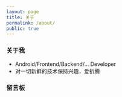 ```yaml
---
layout: page
title: 关于
permalink: /about/
public: true
---
```

### 关于我

* Android/Frontend/Backend/... Developer
* 对一切新鲜的技术保持兴趣，爱折腾

### 留言板